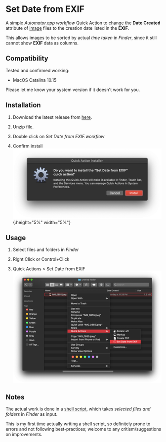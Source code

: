 # Set Date from EXIF

A simple *Automator.app* *workflow* Quick Action to change the **Date Created** attribute of <u>image</u> files to the creation date listed in the **EXIF**.

This allows images to be sorted by actual *time taken* in *Finder*, since it still cannot show **EXIF** data as columns.

## Compatibility

Tested and confirmed working:

- MacOS Catalina 10.15

Please let me know your system version if it doesn't work for you.

## Installation

1. Download the latest release from [here](https://github.com/Imagnobody/Set-Date-from-EXIF/releases/download/v0.1/Set.Date.from.EXIF.workflow.zip).

2. Unzip file.

3. Double click on *Set Date from EXIF.workflow*

4. Confirm install
![](./ScreenShots/ScreenShot01.png){:height="5%" width="5%"}

## Usage

1. Select files and folders in *Finder*

   [^All files in selected folders will be searched and changed recursively; Has no effect on non-image files]: 

2. Right Click or Control+Click

3. Quick Actions > Set Date from EXIF
![](./ScreenShots/ScreenShot02.png)

## Notes

The actual work is done in a [shell script](https://github.com/Imagnobody/Set-Date-from-EXIF/blob/master/src/script.sh), which takes *selected files and folders* in *Finder* as input.

This is my first time actually writing a shell script, so definitely prone to errors and not following best-practices; welcome to any critism/suggestions on improvements.
